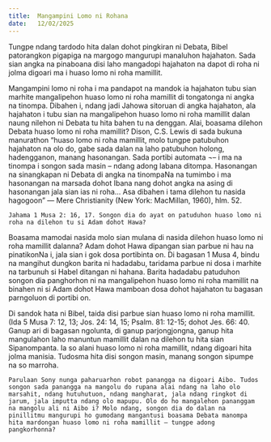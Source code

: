 ```yaml
---
title:  Mangampini Lomo ni Rohana
date:   12/02/2025
---
```


Tungpe ndang tardodo hita dalan dohot pingkiran ni Debata, Bibel patorangkon pigapiga na margogo mangurupi manaluhon hajahaton. Sada sian angka na pinaboana disi laho mangadopi hajahaton na dapot di roha ni jolma digoari ma i huaso lomo ni roha mamillit.

Mangampini lomo ni roha i ma pandapot na mandok ia hajahaton tubu sian marhite mangalipehon huaso lomo ni roha mamillit di tongatonga ni angka na tinompa. Dibahen i, ndang jadi Jahowa sitoruan di angka hajahaton, ala hajahaton i tubu sian na mangalipehon huaso lomo ni roha mamillit dalan naung nilehon ni Debata tu hita bahen tu na denggan. Alai, boasama dilehon Debata huaso lomo ni roha mamillit? Dison, C.S. Lewis di sada bukuna manurathon “huaso lomo ni roha mamillit, molo tungpe patubuhon hajahaton na olo do, gabe sada dalan na laho patubuhon holong, hadengganon, manang hasonangan. Sada portibi automata ¬– i ma na tinompa i songon sada masin – ndang adong labana ditompa. Hasonangan na sinangkapan ni Debata di angka na tinompaNa na tumimbo i ma hasonangan na marsada dohot Ibana nang dohot angka na asing di hasonangan jala sian ias ni roha... Asa dibahen i tama dilehon tu nasida hagogoon” — Mere Christianity (New York: MacMillan, 1960), hlm. 52.

`Jahama 1 Musa 2: 16, 17. Songon dia do ayat on patuduhon huaso lomo ni roha na dilehon tu si Adam dohot Hawa?`

Boasama mamodai nasida molo sian mulana di nasida dilehon huaso lomo ni roha mamillit dalanna? Adam dohot Hawa dipangan sian parbue ni hau na pinatikonNa i, jala sian i gok dosa portibinta on. Di bagasan 1 Musa 4, bindu na mangihut dungkon barita ni hadadabu, taridama parbue ni dosa i marhite na tarbunuh si Habel ditangan ni hahana. Barita hadadabu patuduhon songon dia panghorhon ni na mangalipehon huaso lomo ni roha mamillit na binahen ni si Adam dohot Hawa mamboan dosa dohot hajahaton tu bagasan parngoluon di portibi on.

Di sandok hata ni Bibel, taida disi parbue sian huaso lomo ni roha mamillit. (Ida 5 Musa 7: 12, 13; Jos. 24: 14, 15; Psalm. 81: 12-15; dohot Jes. 66: 40. Ganup ari di bagasan ngolunta, di ganup parjongjongna, ganup hita mangulahon laho manuntun mamillit dalan na dilehon tu hita sian Sipanompanta. Ia so alani huaso lomo ni roha mamillit, ndang digoari hita jolma manisia. Tudosma hita disi songon masin, manang songon sipumpe na so marroha.

`Parulaan Sony nunga paharuarhon robot panangga na digoari Aibo. Tudos songon sada panangga na mangolu do rupana alai ndang na laho olo marsahit, ndang hutuhutuon, ndang mangharat, jala ndang ringkot di jarum, jala imputta ndang olo mapupu. Olo do ho mangalehon pananggam na mangolu ali ni Aibo i? Molo ndang, songon dia do dalan na pinillitmu mangurupi ho gumodang mangantusi boasama Debata manompa hita mardongan huaso lomo ni roha mamillit – tungpe adong pangkorhonna?`